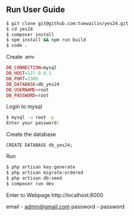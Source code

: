 ## Run User Guide

```bash
$ git clone git@github.com:toewailin/yes24.git
$ cd yes24
$ composer install
$ npm install && npm run build
$ code .
```

Create .env
```php
DB_CONNECTION=mysql
DB_HOST=127.0.0.1
DB_PORT=3306
DB_DATABASE=db_yes24
DB_USERNAME=root
DB_PASSWORD=root
```

Login to mysql
```bash
$ mysql -u root -p
Enter your password:
```

Create the database
```mysql
CREATE DATABASE db_yes24;
```

Run
```bash
$ php artisan key:generate
$ php artisan migrate:ordered
$ php artisan db:seed
$ composer run dev
```

Enter to Webpage
http://localhost:8000

email - admin@gmail.com
password - password
